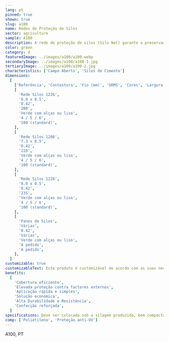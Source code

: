 ```yaml
---
lang: pt
pinned: true
shown: true
slug: a100
name: Redes de Proteção de Silos
sector: agriculture
sample: A100
description: A rede de proteção de silos (Silo Net) garante a preservação da qualidade da silagem que produziu e que a mesma “não respire” (anaerobiose). É imprescindível para garantir uma boa silagem e uma correta ensilagem. Podemos fornecer esta rede em rolo ou costumizado em panos.
color: green
category: d
featuredImage: ../images/a100/a100.webp
secondaryImage: ../images/a100/a100-1.jpg
tertiaryImage: ../images/a100/a100-2.jpg
characteristics: ['Campo Aberto', 'Silos de Cimento']
dimensions:
  [
    ['Referência', 'Contextura', 'Fio (mm)', 'GRMS', 'Cores', 'Largura (m)', 'Comprimento (m)'],
    [
      'Rede Silos 1226',
      '6.0 x 8.5',
      '0.42',
      '200',
      'Verde com alças ou liso',
      '4 / 5 / 6',
      '100 (standard)',
    ],
    [
      'Rede Silos 1208',
      '7.3 x 8.5',
      '0.42',
      '220',
      'Verde com alças ou liso',
      '4 / 5 / 6',
      '100 (standard)',
    ],
    [
      'Rede Silos 1228',
      '8.0 x 8.5',
      '0.42',
      '235',
      'Verde com alças ou liso',
      '4 / 5 / 6',
      '100 (standard)',
    ],
    [
      'Panos de Silos',
      'Várias',
      '0.42',
      'Várias',
      'Verde com alças ou liso',
      'A pedido',
      'A pedido',
    ],
  ]
customizable: true
customizableText: Este produto é customizável de acordo com as suas necessidades. Contacte-nos para mais informações.
benefits:
  [
    'Cobertura eficiente',
    'Elevada proteção contra factores externos',
    'Aplicação rápida e simples',
    'Solução económica',
    'Alta Durabilidade e Resistência',
    'Confecção reforçada',
  ]
specifications: Deve ser colocada sob a silagem produzida, bem compactada e cobrindo-a na totalidade. Para garantir que as extremidades fiquem bem seguras e evitar a entrada de ar, é recomendado a utilização de silo bags
comp: ['Polietileno', 'Proteção anti-UV']
---
```


A100, PT
